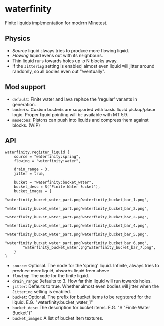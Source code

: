 # waterfinity

Finite liquids implementation for modern Minetest.

## Physics

* *Source* liquid always tries to produce more flowing liquid.
* *Flowing* liquid evens out with its neighbours.
* Thin liquid runs towards holes up to N blocks away.
* If the `Jittering` setting is enabled, almost even liquid will jitter around randomly, so all bodies even out "eventually".

## Mod support

* `default`: Finite water and lava replace the 'regular' variants in generation.
* `buckets`: Custom buckets are supported with basic liquid pickup/place logic. Proper liquid pointing will be available with MT 5.9.
* `mesecons`: Pistons can push into liquids and compress them against blocks. (WIP)

## API

```
waterfinity.register_liquid {
    source = "waterfinity:spring",
    flowing = "waterfinity:water",
    
    drain_range = 3,
    jitter = true,
    
    bucket = "waterfinity:bucket_water",
    bucket_desc = S("Finite Water Bucket"),
    bucket_images = {
        "waterfinity_bucket_water_part.png^waterfinity_bucket_bar_1.png",
        "waterfinity_bucket_water_part.png^waterfinity_bucket_bar_2.png",
        "waterfinity_bucket_water_part.png^waterfinity_bucket_bar_3.png",
        "waterfinity_bucket_water_part.png^waterfinity_bucket_bar_4.png",
        "waterfinity_bucket_water_part.png^waterfinity_bucket_bar_5.png",
        "waterfinity_bucket_water_part.png^waterfinity_bucket_bar_6.png",
        "waterfinity_bucket_water.png^waterfinity_bucket_bar_7.png",
    }
}
```

* `source`: Optional. The node for the 'spring' liquid. Infinite, always tries to produce more liquid, absorbs liquid from above.
* `flowing`: The node for the finite liquid.
* `drain_range`: Defaults to 3. How far thin liquid will run towards holes.
* `jitter`: Defaults to true. Whether almost even bodies will jitter when the `Jittering` setting is enabled.
* `bucket`: Optional. The prefix for bucket items to be registered for the liquid. E.G. "waterfinity:bucket_water_1"
* `bucket_desc`: The description for bucket items. E.G. "S("Finite Water Bucket")"
* `bucket_images`: A list of bucket item textures.